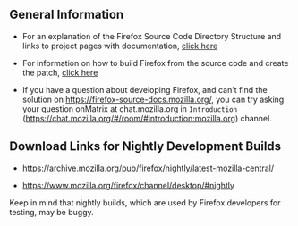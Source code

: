 ## General Information
- For an explanation of the Firefox Source Code Directory Structure and links to
project pages with documentation, [click here](https://firefox-source-docs.mozilla.org/contributing/directory_structure.html)


- For information on how to build Firefox from the source code and create the patch, [click here](https://firefox-source-docs.mozilla.org/contributing/contribution_quickref.html)

- If you have a question about developing Firefox, and can't find the solution on https://firefox-source-docs.mozilla.org/, you can try asking your question onMatrix at chat.mozilla.org in `Introduction` (https://chat.mozilla.org/#/room/#introduction:mozilla.org) channel.


## Download Links for Nightly Development Builds

- https://archive.mozilla.org/pub/firefox/nightly/latest-mozilla-central/
 
- https://www.mozilla.org/firefox/channel/desktop/#nightly

Keep in mind that nightly builds, which are used by Firefox developers for
testing, may be buggy.
